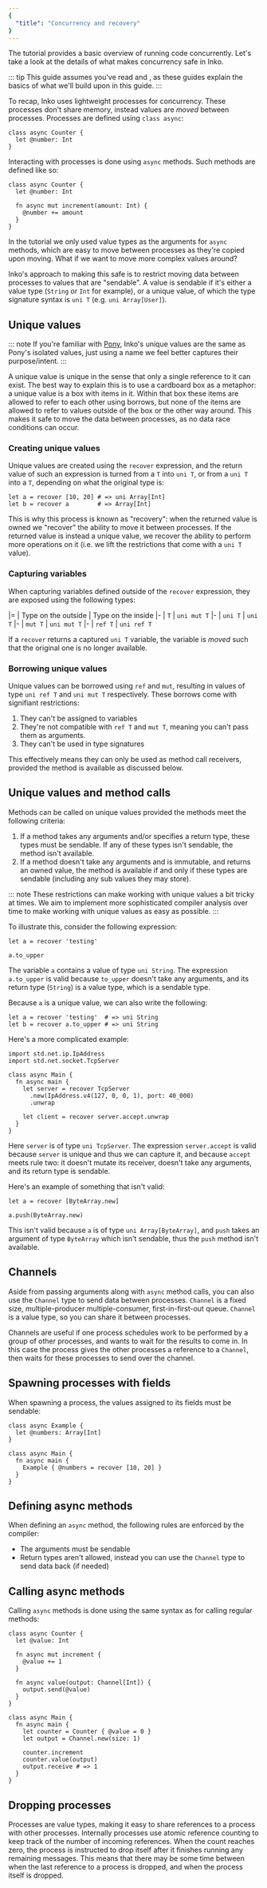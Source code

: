 ```yaml
---
{
  "title": "Concurrency and recovery"
}
---
```


The [](hello-concurrency) tutorial provides a basic overview of running code
concurrently. Let's take a look at the details of what makes concurrency safe in
Inko.

::: tip
This guide assumes you've read [](hello-concurrency) and [](memory-management),
as these guides explain the basics of what we'll build upon in this guide.
:::

To recap, Inko uses lightweight processes for concurrency. These processes don't
share memory, instead values are _moved_ between processes. Processes are
defined using `class async`:

```inko
class async Counter {
  let @number: Int
}
```

Interacting with processes is done using `async` methods. Such methods are
defined like so:

```inko
class async Counter {
  let @number: Int

  fn async mut increment(amount: Int) {
    @number += amount
  }
}
```

In the [](hello-concurrency) tutorial we only used value types as the arguments
for `async` methods, which are easy to move between processes as they're copied
upon moving. What if we want to move more complex values around?

Inko's approach to making this safe is to restrict moving data between processes
to values that are "sendable". A value is sendable if it's either a value type
(`String` or `Int` for example), or a unique value, of which the type signature
syntax is `uni T` (e.g. `uni Array[User]`).

## Unique values

::: note
If you're familiar with [Pony](https://www.ponylang.io/), Inko's unique values
are the same as Pony's isolated values, just using a name we feel better
captures their purpose/intent.
:::

A unique value is unique in the sense that only a single reference to it can
exist. The best way to explain this is to use a cardboard box as a metaphor: a
unique value is a box with items in it. Within that box these items are allowed
to refer to each other using borrows, but none of the items are allowed to refer
to values outside of the box or the other way around. This makes it safe to move
the data between processes, as no data race conditions can occur.

### Creating unique values

Unique values are created using the `recover` expression, and the return value
of such an expression is turned from a `T` into `uni T`, or from a `uni T` into
a `T`, depending on what the original type is:

```inko
let a = recover [10, 20] # => uni Array[Int]
let b = recover a        # => Array[Int]
```

This is why this process is known as "recovery": when the returned value is
owned we "recover" the ability to move it between processes. If the returned
value is instead a unique value, we recover the ability to perform more
operations on it (i.e. we lift the restrictions that come with a `uni T` value).

### Capturing variables

When capturing variables defined outside of the `recover` expression, they are
exposed using the following types:

|=
| Type on the outside
| Type on the inside
|-
| `T`
| `uni mut T`
|-
| `uni T`
| `uni T`
|-
| `mut T`
| `uni mut T`
|-
| `ref T`
| `uni ref T`

If a `recover` returns a captured `uni T` variable, the variable is _moved_ such
that the original one is no longer available.

### Borrowing unique values

Unique values can be borrowed using `ref` and `mut`, resulting in values of type
`uni ref T` and `uni mut T` respectively. These borrows come with signifiant
restrictions:

1. They can't be assigned to variables
1. They're not compatible with `ref T` and `mut T`, meaning you can't pass them
   as arguments.
1. They can't be used in type signatures

This effectively means they can only be used as method call receivers, provided
the method is available as discussed below.

## Unique values and method calls

Methods can be called on unique values provided the methods meet the following
criteria:

1. If a method takes any arguments and/or specifies a return type, these types
   must be sendable. If any of these types isn't sendable, the method isn't
   available.
1. If a method doesn't take any arguments and is immutable, and returns an owned
   value, the method is available if and only if these types are sendable
   (including any sub values they may store).

::: note
These restrictions can make working with unique values a bit tricky at times. We
aim to implement more sophisticated compiler analysis over time to make working
with unique values as easy as possible.
:::

To illustrate this, consider the following expression:

```inko
let a = recover 'testing'

a.to_upper
```

The variable `a` contains a value of type `uni String`. The expression
`a.to_upper` is valid because `to_upper` doesn't take any arguments, and its
return type (`String`) is a value type, which is a sendable type.

Because `a` is a unique value, we can also write the following:

```inko
let a = recover 'testing'  # => uni String
let b = recover a.to_upper # => uni String
```

Here's a more complicated example:

```inko
import std.net.ip.IpAddress
import std.net.socket.TcpServer

class async Main {
  fn async main {
    let server = recover TcpServer
      .new(IpAddress.v4(127, 0, 0, 1), port: 40_000)
      .unwrap

    let client = recover server.accept.unwrap
  }
}
```

Here `server` is of type `uni TcpServer`. The expression `server.accept` is
valid because `server` is unique and thus we can capture it, and because
`accept` meets rule two: it doesn't mutate its receiver, doesn't take any
arguments, and its return type is sendable.

Here's an example of something that isn't valid:

```inko
let a = recover [ByteArray.new]

a.push(ByteArray.new)
```

This isn't valid because `a` is of type `uni Array[ByteArray]`, and `push` takes
an argument of type `ByteArray` which isn't sendable, thus the `push` method
isn't available.

## Channels

Aside from passing arguments along with `async` method calls, you can also use
the `Channel` type to send data between processes. `Channel` is a fixed size,
multiple-producer multiple-consumer, first-in-first-out queue. `Channel` is a
value type, so you can share it between processes.

Channels are useful if one process schedules work to be performed by a group of
other processes, and wants to wait for the results to come in. In this case the
process gives the other processes a reference to a `Channel`, then waits for
these processes to send over the channel.

## Spawning processes with fields

When spawning a process, the values assigned to its fields must be sendable:

```inko
class async Example {
  let @numbers: Array[Int]
}

class async Main {
  fn async main {
    Example { @numbers = recover [10, 20] }
  }
}
```

## Defining async methods

When defining an `async` method, the following rules are enforced by the
compiler:

- The arguments must be sendable
- Return types aren't allowed, instead you can use the `Channel` type to send
  data back (if needed)

## Calling async methods

Calling `async` methods is done using the same syntax as for calling regular
methods:

```inko
class async Counter {
  let @value: Int

  fn async mut increment {
    @value += 1
  }

  fn async value(output: Channel[Int]) {
    output.send(@value)
  }
}

class async Main {
  fn async main {
    let counter = Counter { @value = 0 }
    let output = Channel.new(size: 1)

    counter.increment
    counter.value(output)
    output.receive # => 1
  }
}
```

## Dropping processes

Processes are value types, making it easy to share references to a process with
other processes. Internally processes use atomic reference counting to keep
track of the number of incoming references. When the count reaches zero, the
process is instructed to drop itself after it finishes running any remaining
messages. This means that there may be some time between when the last reference
to a process is dropped, and when the process itself is dropped.
